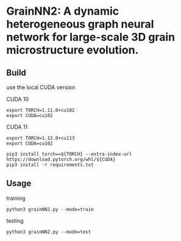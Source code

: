 # GrainNN2: A dynamic heterogeneous graph neural network for large-scale 3D grain microstructure evolution.

## Build
use the local CUDA version

CUDA 10
```
export TORCH=1.11.0+cu102
export CUDA=cu102
```
CUDA 11
```
export TORCH=1.12.0+cu113
export CUDA=cu102
```

```
pip3 install torch==${TORCH} --extra-index-url https://download.pytorch.org/whl/${CUDA}
pip3 install -r requirements.txt
```

## Usage
training
```
python3 grainNN2.py --mode=train
```

testing

```
python3 grainNN2.py --mode=test
```
